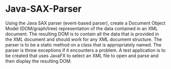 # Java-SAX-Parser
Using the Java SAX parser (event-based parser), create a Document Object Model (DOM/graph/tree) representation of the data contained in an XML document. The resulting DOM is to contain all the data that is provided in the XML document and should work for any XML document structure. The parser is to be a static method on a class that is appropriately named. The parser is throw exceptions if it encounters a problem. A test application is to be created that uses JavaFX to select an XML file to open and parse and then display the resulting DOM.
